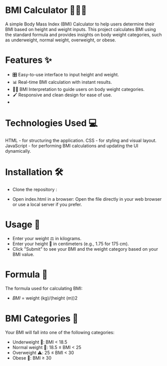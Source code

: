 # BMI Calculator 🏋️‍♂️💪
A simple Body Mass Index (BMI) Calculator to help users determine their BMI based on height and weight inputs. This project calculates BMI using the standard formula and provides insights on body weight categories, such as underweight, normal weight, overweight, or obese.

# Features ✨
* 🎛️ Easy-to-use interface to input height and weight.
* 📊 Real-time BMI calculation with instant results.
* 🧑‍⚕️ BMI Interpretation to guide users on body weight categories.
* 🖌️ Responsive and clean design for ease of use.
* 
# Technologies Used 💻
HTML - for structuring the application.
CSS - for styling and visual layout.
JavaScript - for performing BMI calculations and updating the UI dynamically.
# Installation 🛠️
* Clone the repository :

* Open index.html in a browser: Open the file directly in your web browser or use a local server if you prefer.

# Usage 🚀
* Enter your weight ⚖️ in kilograms.
* Enter your height 📏 in centimeters (e.g., 1.75 for 175 cm).
* Click "Submit" to see your BMI and the weight category based on your BMI value.
# Formula 📐
The formula used for calculating BMI:
* 𝐵𝑀𝐼 = weight (kg)/(height (m))2
# BMI Categories 📝
Your BMI will fall into one of the following categories:

* Underweight 🍃: BMI < 18.5
* Normal weight 🌿: 18.5 ≤ BMI < 25
* Overweight ⚠️: 25 ≤ BMI < 30
* Obese 🛑: BMI ≥ 30
​
